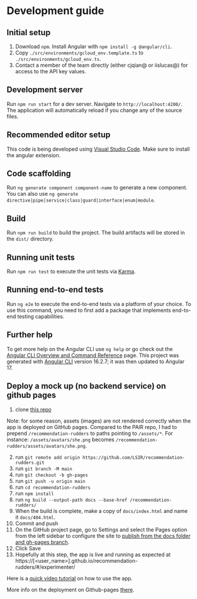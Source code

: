 # Development guide

## Initial setup
1. Download `npm`. Install Angular with `npm install -g @angular/cli`.
1. Copy `./src/environments/gcloud_env.template.ts` to `./src/environments/gcloud_env.ts`.
1. Contact a member of the team directly (either cjqian@ or iislucas@) for access to the API key values.

## Development server

Run `npm run start` for a dev server. Navigate to `http://localhost:4200/`. The application will automatically reload if you change any of the source files.

## Recommended editor setup

This code is being developed using [Visual Studio Code](https://code.visualstudio.com/). Make sure to install the angular extension.

## Code scaffolding

Run `ng generate component component-name` to generate a new component. You can also use `ng generate directive|pipe|service|class|guard|interface|enum|module`.

## Build

Run `npm run build` to build the project. The build artifacts will be stored in the `dist/` directory.

## Running unit tests

Run `npm run test` to execute the unit tests via [Karma](https://karma-runner.github.io).

## Running end-to-end tests

Run `ng e2e` to execute the end-to-end tests via a platform of your choice. To use this command, you need to first add a package that implements end-to-end testing capabilities.

## Further help

To get more help on the Angular CLI use `ng help` or go check out the [Angular CLI Overview and Command Reference](https://angular.io/cli) page. This project was generated with [Angular CLI](https://github.com/angular/angular-cli) version 16.2.7; it was then updated to Angular 17.

## Deploy a mock up (no backend service) on github pages
1. clone [this repo](https://github.com/LSIR/recommendation-rudders)

Note: for some reason, assets (images) are not rendered correctly when the app is deployed on GitHub pages. Compared to the PAIR repo, I had to prepend `/recommendation-rudders` to paths pointing to `/assets/*`. For instance: `/assets/avatars/she.png` becomes `/recommendation-rudders/assets/avatars/she.png`. 

2. run `git remote add origin https://github.com/LSIR/recommendation-rudders.git`
3. run `git branch -M main`
4. run `git checkout -b gh-pages`
5. run `git push -u origin main`
6. run `cd recommendation-rudders`
7. run `npm install`
8. run `ng build --output-path docs --base-href /recommendation-rudders/`
9. When the build is complete, make a copy of `docs/index.html` and name it `docs/404.html`.
10. Commit and push
11. On the GitHub project page, go to Settings and select the Pages option from the left sidebar to configure the site to [publish from the docs folder and gh-pages branch](https://docs.github.com/en/pages/getting-started-with-github-pages/configuring-a-publishing-source-for-your-github-pages-site#choosing-a-publishing-source).
12. Click Save
13. Hopefully at this step, the app is live and running as expected at https://[<user_name>].github.io/recommendation-rudders/#/experimenter/

Here is a [quick video tutorial](https://mail.google.com/mail/u/0/#inbox/QgrcJHsTfQgVhDSJBNQBGTzQNLwzGBhqxbv?projector=1) on how to use the app.

More info on the deployment on Github-pages [there](https://angular.io/guide/deployment#deploy-to-github-pages).
